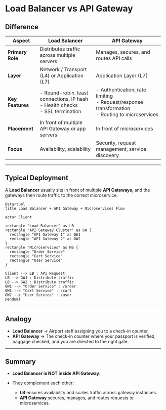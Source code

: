 
# Load Balancer vs API Gateway

## Difference

| Aspect              | Load Balancer                                      | API Gateway                                       |
|---------------------|---------------------------------------------------|--------------------------------------------------|
| **Primary Role**    | Distributes traffic across multiple servers        | Manages, secures, and routes API calls           |
| **Layer**           | Network / Transport (L4) or Application (L7)       | Application Layer (L7)                           |
| **Key Features**    | - Round-robin, least connections, IP hash <br> - Health checks <br> - SSL termination | - Authentication, rate limiting <br> - Request/response transformation <br> - Routing to microservices |
| **Placement**       | In front of multiple API Gateway or app servers    | In front of microservices                        |
| **Focus**           | Availability, scalability                          | Security, request management, service discovery  |

---

## Typical Deployment

A **Load Balancer** usually sits in front of multiple **API Gateways**, and the gateways then route traffic to the correct microservice.

```plantuml
@startuml
title Load Balancer + API Gateway + Microservices Flow

actor Client

rectangle "Load Balancer" as LB
rectangle "API Gateway Cluster" as GW {
  rectangle "API Gateway 1" as GW1
  rectangle "API Gateway 2" as GW2
}
rectangle "Microservices" as MS {
  rectangle "Order Service"
  rectangle "Cart Service"
  rectangle "User Service"
}

Client --> LB : API Request
LB --> GW1 : Distribute traffic
LB --> GW2 : Distribute traffic
GW1 --> "Order Service" : /order
GW1 --> "Cart Service" : /cart
GW2 --> "User Service" : /user
@enduml
````

---

## Analogy

* **Load Balancer** → Airport staff assigning you to a check-in counter.
* **API Gateway** → The check-in counter where your passport is verified, baggage checked, and you are directed to the right gate.

---

## Summary

* **Load Balancer is NOT inside API Gateway**.
* They complement each other:

    * **LB** ensures availability and scales traffic across gateway instances.
    * **API Gateway** secures, manages, and routes requests to microservices.

```

